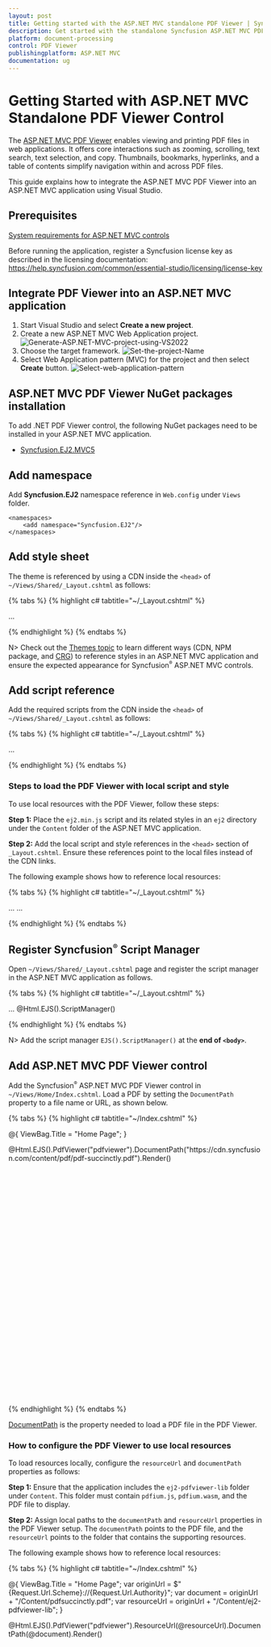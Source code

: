 ```yaml
---
layout: post
title: Getting started with the ASP.NET MVC standalone PDF Viewer | Syncfusion
description: Get started with the standalone Syncfusion ASP.NET MVC PDF Viewer. Add scripts/styles, configure the view, and load a PDF using documentPath and resourceUrl.
platform: document-processing
control: PDF Viewer
publishingplatform: ASP.NET MVC
documentation: ug
---
```


# Getting Started with ASP.NET MVC Standalone PDF Viewer Control

The [ASP.NET MVC PDF Viewer](https://www.syncfusion.com/pdf-viewer-sdk) enables viewing and printing PDF files in web applications. It offers core interactions such as zooming, scrolling, text search, text selection, and copy. Thumbnails, bookmarks, hyperlinks, and a table of contents simplify navigation within and across PDF files.

This guide explains how to integrate the ASP.NET MVC PDF Viewer into an ASP.NET MVC application using Visual Studio.

## Prerequisites

[System requirements for ASP.NET MVC controls](https://help.syncfusion.com/document-processing/system-requirements)

Before running the application, register a Syncfusion license key as described in the licensing documentation: https://help.syncfusion.com/common/essential-studio/licensing/license-key

## Integrate PDF Viewer into an ASP.NET MVC application

1. Start Visual Studio and select **Create a new project**.
2. Create a new ASP.NET MVC Web Application project.
![Generate-ASP.NET-MVC-project-using-VS2022](AspNetMVC_Images/create-aspnet-mvc-project.png)
3. Choose the target framework.
![Set-the-project-Name](AspNetMVC_Images/set-project-name.png)
4. Select Web Application pattern (MVC) for the project and then select **Create** button.
![Select-web-application-pattern](AspNetMVC_Images/select-web-application-project.png)

## ASP.NET MVC PDF Viewer NuGet packages installation

To add .NET PDF Viewer control, the following NuGet packages need to be installed in your ASP.NET MVC application.

* [Syncfusion.EJ2.MVC5](https://www.nuget.org/packages/Syncfusion.EJ2.MVC5)

## Add namespace

Add **Syncfusion.EJ2** namespace reference in `Web.config` under `Views` folder.

```
<namespaces>
    <add namespace="Syncfusion.EJ2"/>
</namespaces>
```

## Add style sheet

The theme is referenced by using a CDN inside the `<head>` of `~/Views/Shared/_Layout.cshtml` as follows:

{% tabs %}
{% highlight c# tabtitle="~/_Layout.cshtml" %}

<head>
    ...
    <!-- Syncfusion ASP.NET MVC controls styles -->
    <link rel="stylesheet" href="https://cdn.syncfusion.com/ej2/{{ site.ej2version }}/fluent.css" />
</head>

{% endhighlight %}
{% endtabs %}

N> Check out the [Themes topic](https://ej2.syncfusion.com/aspnetmvc/documentation/appearance/theme) to learn different ways (CDN, NPM package, and [CRG](https://ej2.syncfusion.com/aspnetmvc/documentation/common/custom-resource-generator)) to reference styles in an ASP.NET MVC application and ensure the expected appearance for Syncfusion<sup style="font-size:70%">&reg;</sup> ASP.NET MVC controls.

## Add script reference

Add the required scripts from the CDN inside the `<head>` of `~/Views/Shared/_Layout.cshtml` as follows:

{% tabs %}
{% highlight c# tabtitle="~/_Layout.cshtml" %}

<head>
    ...
    <!-- Syncfusion ASP.NET MVC controls scripts -->
    <script src="https://cdn.syncfusion.com/ej2/{{ site.ej2version }}/dist/ej2.min.js"></script>
</head>

{% endhighlight %}
{% endtabs %}

### Steps to load the PDF Viewer with local script and style

To use local resources with the PDF Viewer, follow these steps:

**Step 1:** Place the `ej2.min.js` script and its related styles in an `ej2` directory under the `Content` folder of the ASP.NET MVC application.

**Step 2:** Add the local script and style references in the `<head>` section of `_Layout.cshtml`. Ensure these references point to the local files instead of the CDN links.

The following example shows how to reference local resources:

{% tabs %}
{% highlight c# tabtitle="~/_Layout.cshtml" %}

<head>
    ...
    <!-- Syncfusion ASP.NET MVC controls styles -->
    <link rel="stylesheet" href="~/Content/ej2/material.min.css" />
    ...
    <!-- Syncfusion ASP.NET MVC controls scripts -->
    <script src="~/Content/ej2/ej2.min.js"></script>
</head>

{% endhighlight %}
{% endtabs %}

## Register Syncfusion<sup style="font-size:70%">&reg;</sup> Script Manager

Open `~/Views/Shared/_Layout.cshtml` page and register the script manager in the ASP.NET MVC application as follows.

{% tabs %}
{% highlight c# tabtitle="~/_Layout.cshtml" %}

<body>
...
    <!-- Syncfusion ASP.NET MVC Script Manager -->
    @Html.EJS().ScriptManager()
</body>

{% endhighlight %}
{% endtabs %}

N> Add the script manager `EJS().ScriptManager()` at the **end of `<body>`**.

## Add ASP.NET MVC PDF Viewer control

Add the Syncfusion<sup style="font-size:70%">&reg;</sup> ASP.NET MVC PDF Viewer control in `~/Views/Home/Index.cshtml`. Load a PDF by setting the `DocumentPath` property to a file name or URL, as shown below.

{% tabs %}
{% highlight c# tabtitle="~/Index.cshtml" %}

@{
    ViewBag.Title = "Home Page";
}

<div>
    <div style="height:500px;width:100%;">
        @Html.EJS().PdfViewer("pdfviewer").DocumentPath("https://cdn.syncfusion.com/content/pdf/pdf-succinctly.pdf").Render()
    </div>
</div>

{% endhighlight %}
{% endtabs %}

[DocumentPath](https://help.syncfusion.com/cr/aspnetmvc-js2/Syncfusion.EJ2.PdfViewer.PdfViewer.html#Syncfusion_EJ2_PdfViewer_PdfViewer_DocumentPath) is the property needed to load a PDF file in the PDF Viewer.

### How to configure the PDF Viewer to use local resources

To load resources locally, configure the `resourceUrl` and `documentPath` properties as follows:

**Step 1:** Ensure that the application includes the `ej2-pdfviewer-lib` folder under `Content`. This folder must contain `pdfium.js`, `pdfium.wasm`, and the PDF file to display.

**Step 2:** Assign local paths to the `documentPath` and `resourceUrl` properties in the PDF Viewer setup. The `documentPath` points to the PDF file, and the `resourceUrl` points to the folder that contains the supporting resources.

The following example shows how to reference local resources:

{% tabs %}
{% highlight c# tabtitle="~/Index.cshtml" %}

@{
    ViewBag.Title = "Home Page";
    var originUrl = $"{Request.Url.Scheme}://{Request.Url.Authority}";
    var document = originUrl + "/Content/pdfsuccinctly.pdf";
    var resourceUrl = originUrl + "/Content/ej2-pdfviewer-lib";
}

<div style="height: 900px;width:100%;">
    @Html.EJS().PdfViewer("pdfviewer").ResourceUrl(@resourceUrl).DocumentPath(@document).Render()
</div>

{% endhighlight %}
{% endtabs %}

View the sample in GitHub to [load PDF Viewer with local resources](https://github.com/SyncfusionExamples/mvc-pdf-viewer-examples/tree/master/How%20to/Refer%20resource%20url%20locally/PdfViewer_MVC)

Press <kbd>Ctrl</kbd>+<kbd>F5</kbd> (Windows) or <kbd>⌘</kbd>+<kbd>F5</kbd> (macOS) to run the app. The Syncfusion<sup style="font-size:70%">&reg;</sup> ASP.NET MVC PDF Viewer will render in the default web browser.

![ASP.NET MVC PDF Viewer Control](AspNetMVC_Images/pdfviewer-control.png)

N> [View Sample in GitHub](https://github.com/SyncfusionExamples/ASP-NET-MVC-Getting-Started-Examples/tree/main/PDFViewer/ASP.NET%20MVC%20Razor%20Examples).

N> Refer to the [ASP.NET MVC PDF Viewer](https://www.syncfusion.com/pdf-viewer-sdk) feature tour and explore the [ASP.NET MVC PDF Viewer example](https://document.syncfusion.com/demos/pdf-viewer/asp-net-mvc/pdfviewer/default#/tailwind3) to learn more about core features.
